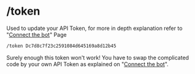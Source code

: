 # /token

Used to update your API Token, for more in depth explanation refer to "[Connect the bot](start/create_an_account.md#connect-the-bot)"
Page

``` bash
/token Dc7d8c7f23c2591084d645169a8d12b45
```

Surely enough this token won't work! You have to swap the complicated code
by your own API Token as explained on "[Connect the bot](start/create_an_account.md#connect-the-bot)".
